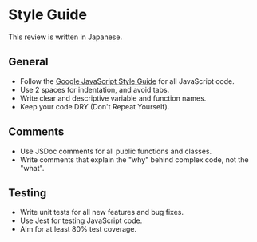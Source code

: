 # Style Guide

This review is written in Japanese.

## General

- Follow the [Google JavaScript Style Guide](https://google.github.io/styleguide/jsguide.html) for all JavaScript code.
- Use 2 spaces for indentation, and avoid tabs.
- Write clear and descriptive variable and function names.
- Keep your code DRY (Don't Repeat Yourself).

## Comments

- Use JSDoc comments for all public functions and classes.
- Write comments that explain the "why" behind complex code, not the "what".

## Testing

- Write unit tests for all new features and bug fixes.
- Use [Jest](https://jestjs.io/) for testing JavaScript code.
- Aim for at least 80% test coverage.
